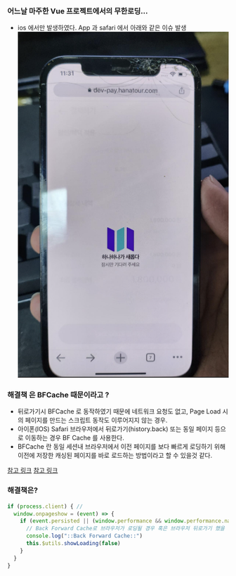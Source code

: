 ### 어느날 마주한 Vue 프로젝트에서의 무한로딩...
- ios 에서만 발생하였다. App 과 safari 에서 아래와 같은 이슈 발생
![1.png](1.png)

### 해결책 은 BFCache 때문이라고 ?
- 뒤로가기시 BFCache 로 동작하였기 때문에 네트워크 요청도 없고, Page Load 시의 페이지를 만드는 스크립트 동작도 이루어지지 않는 경우.
- 아이폰(IOS) Safari 브라우저에서 뒤로가기(history.back) 또는 동일 페이지 등으로 이동하는 경우 BF Cache 를 사용한다.
- BFCache 란 동일 세션내 브라우저에서 이전 페이지를 보다 빠르게 로딩하기 위해 이전에 저장한 캐싱된 페이지를 바로 로드하는 방법이라고 할 수 있을것 같다.

[참고 링크](https://dev-t-blog.tistory.com/9)
[참고 링크](https://ui.toast.com/weekly-pick/ko_20201201)

### 해결책은?

```javascript
if (process.client) { //
  window.onpageshow = (event) => {
    if (event.persisted || (window.performance && window.performance.navigation.type == 2)) {
      // Back Forward Cache로 브라우저가 로딩될 경우 혹은 브라우저 뒤로가기 했을 경우
      console.log("::Back Forward Cache::")
      this.$utils.showLoading(false)
    }
  }
}
```